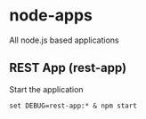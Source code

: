 # node-apps
All node.js based applications

## REST App (rest-app)

Start the application

```
set DEBUG=rest-app:* & npm start
```